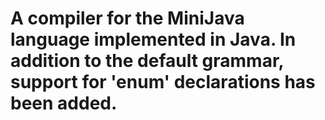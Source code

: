 # A compiler for the MiniJava language implemented in Java. In addition to the default grammar, support for 'enum' declarations has been added. 